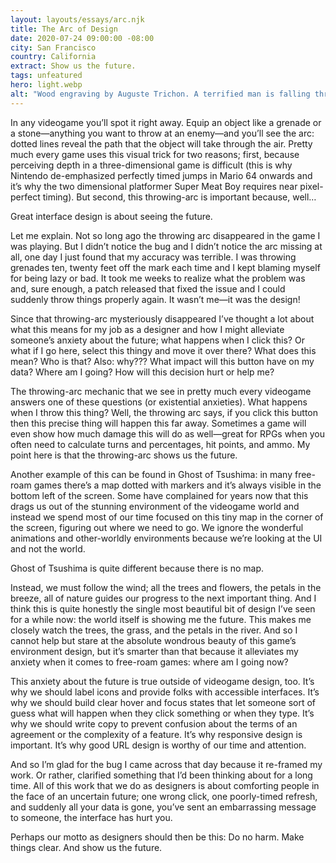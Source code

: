 ```yaml
---
layout: layouts/essays/arc.njk
title: The Arc of Design
date: 2020-07-24 09:00:00 -08:00
city: San Francisco
country: California
extract: Show us the future.
tags: unfeatured
hero: light.webp
alt: "Wood engraving by Auguste Trichon. A terrified man is falling through the sky, desperately clinging to a tangled winged apparatus as the hot-air balloon from which his flying attempt was launched can be seen hovering above."
---
```


In any videogame you’ll spot it right away. Equip an object like a grenade or a stone—anything you want to throw at an enemy—and you’ll see the arc: dotted lines reveal the path that the object will take through the air. Pretty much every game uses this visual trick for two reasons; first, because perceiving depth in a three-dimensional game is difficult (this is why Nintendo de-emphasized perfectly timed jumps in Mario 64 onwards and it’s why the two dimensional platformer Super Meat Boy requires near pixel-perfect timing). But second, this throwing-arc is important because, well…

Great interface design is about seeing the future.

Let me explain. Not so long ago the throwing arc disappeared in the game I was playing. But I didn’t notice the bug and I didn’t notice the arc missing at all, one day I just found that my accuracy was terrible. I was throwing grenades ten, twenty feet off the mark each time and I kept blaming myself for being lazy or bad. It took me weeks to realize what the problem was and, sure enough, a patch released that fixed the issue and I could suddenly throw things properly again. It wasn’t me—it was the design!

Since that throwing-arc mysteriously disappeared I’ve thought a lot about what this means for my job as a designer and how I might alleviate someone’s anxiety about the future; what happens when I click this? Or what if I go here, select this thingy and move it over there? What does this mean? Who is that? Also: why??? What impact will this button have on my data? Where am I going? How will this decision hurt or help me?

The throwing-arc mechanic that we see in pretty much every videogame answers one of these questions (or existential anxieties). What happens when I throw this thing? Well, the throwing arc says, if you click this button then this precise thing will happen this far away. Sometimes a game will even show how much damage this will do as well—great for RPGs when you often need to calculate turns and percentages, hit points, and ammo. My point here is that the throwing-arc shows us the future.

Another example of this can be found in Ghost of Tsushima: in many free-roam games there’s a map dotted with markers and it’s always visible in the bottom left of the screen. Some have complained for years now that this drags us out of the stunning environment of the videogame world and instead we spend most of our time focused on this tiny map in the corner of the screen, figuring out where we need to go. We ignore the wonderful animations and other-worldly environments because we’re looking at the UI and not the world.

Ghost of Tsushima is quite different because there is no map.

Instead, we must follow the wind; all the trees and flowers, the petals in the breeze, all of nature guides our progress to the next important thing. And I think this is quite honestly the single most beautiful bit of design I’ve seen for a while now: the world itself is showing me the future. This makes me closely watch the trees, the grass, and the petals in the river. And so I cannot help but stare at the absolute wondrous beauty of this game’s environment design, but it’s smarter than that because it alleviates my anxiety when it comes to free-roam games: where am I going now?

This anxiety about the future is true outside of videogame design, too. It’s why we should label icons and provide folks with accessible interfaces. It’s why we should build clear hover and focus states that let someone sort of guess what will happen when they click something or when they type. It’s why we should write copy to prevent confusion about the terms of an agreement or the complexity of a feature. It’s why responsive design is important. It’s why good URL design is worthy of our time and attention.

And so I’m glad for the bug I came across that day because it re-framed my work. Or rather, clarified something that I’d been thinking about for a long time. All of this work that we do as designers is about comforting people in the face of an uncertain future; one wrong click, one poorly-timed refresh, and suddenly all your data is gone, you’ve sent an embarrassing message to someone, the interface has hurt you.

Perhaps our motto as designers should then be this: Do no harm. Make things clear. And show us the future.
